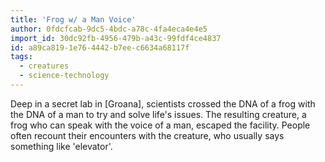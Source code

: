 ```yaml
---
title: 'Frog w/ a Man Voice'
author: 0fdcfcab-9dc5-4bdc-a78c-4fa4eca4e4e5
import_id: 30dc92fb-4956-479b-a43c-99fdf4ce4837
id: a89ca819-1e76-4442-b7ee-c6634a68117f
tags:
  - creatures
  - science-technology
---
```

Deep in a secret lab in [Groana], scientists crossed the DNA of a frog with the DNA of a man to try and solve life's issues. The resulting creature, a frog who can speak with the voice of a man, escaped the facility. People often recount their encounters with the creature, who usually says something like 'elevator'.